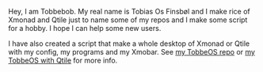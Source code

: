 Hey, I am Tobbebob. My real name is Tobias Os Finsbøl and I make rice of Xmonad and Qtile just to name some of my repos and I make some script for a hobby. I hope I can help some new users.

I have also created a script that make a whole desktop of Xmonad or Qtile with my config, my programs and my Xmobar.
See [my TobbeOS repo](https://gitlab.com/TobbeBob123/TobbeOS) or [my TobbeOS with Qtile](https://gitlab.com/TobbeBob123/tobbeos_qtile) for more info.
